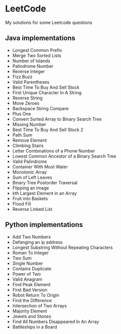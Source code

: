 # LeetCode
My solutions for some Leetcode questions

## Java implementations
- Longest Common Prefix
- Merge Two Sorted Lists	
- Number of Islands	
- Palindrome Number	
- Reverse Integer
- Fizz Buzz
- Valid Parentheses
- Best Time To Buy And Sell Stock
- First Unique Character In A String
- Reverse String
- Move Zeroes
- Backspace String Compare
- Plus One
- Convert Sorted Array to Binary Search Tree
- Missing Number
- Best Time To Buy And Sell Stock 2
- Path Sum
- Remove Element
- Climbing Stairs
- Letter Combinations of a Phone Number
- Lowest Common Ancestor of a Binary Search Tree
- Valid Palindrome
- Container With Most Water
- Monotonic Array
- Sum of Left Leaves
- Binary Tree Postorder Traversal
- Flipping an Image
- kth Largest Element in an Array
- Fruit into Baskets
- Flood Fill
- Reverse Linked List

## Python implementations
- Add Two Numbers	
- Defanging an ip address
- Longest Substring Without Repeating Characters	
- Roman To Integer
- Two Sum
- Single Number
- Contains Duplicate
- Power of Two
- Valid Anagram
- Find Peak Element
- First Bad Version
- Robot Return To Origin
- Find the Difference
- Intersection of Two Arrays
- Majority Element
- Jewels and Stones
- Find All Numbers Disappeared In An Array
- Battleships in a Board